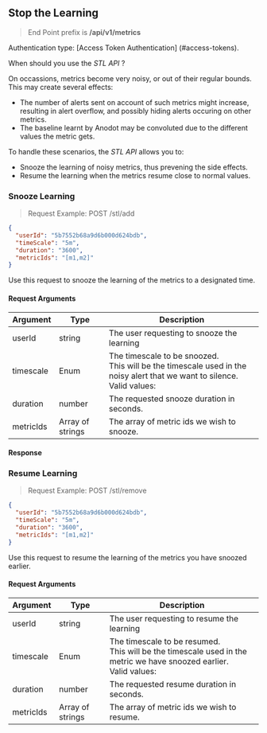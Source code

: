 ## Stop the Learning

> End Point prefix is **/api/v1/metrics**

Authentication type: [Access Token Authentication] (#access-tokens).

When should you use the *STL API* ?

On occassions, metrics become very noisy, or out of their regular bounds. This may create several effects:

* The number of alerts sent on account of such metrics might increase, resulting in alert overflow, and possibly hiding alerts occuring on other metrics.
* The baseline learnt by Anodot may be convoluted due to the different values the metric gets.

To handle these scenarios, the *STL API* allows you to:

* Snooze the learning of noisy metrics, thus prevening the side effects.
* Resume the learning when the metrics resume close to normal values.

### Snooze Learning

> Request Example: POST /stl/add

```json
{
  "userId": "5b7552b68a9d6b000d624bdb",
  "timeScale": "5m",
  "duration": "3600",
  "metricIds": "[m1,m2]"
}
```

Use this request to snooze the learning of the metrics to a designated time.

#### Request Arguments

Argument | Type | Description
---------|------|------------
userId | string | The user requesting to snooze the learning
timescale | Enum | The timescale to be snoozed.</br>This will be the timescale used in the noisy alert that we want to silence.</br>Valid values:
duration | number | The requested snooze duration in seconds.
metricIds | Array of strings | The array of metric ids we wish to snooze. 

#### Response

### Resume Learning

> Request Example: POST /stl/remove

```json
{
  "userId": "5b7552b68a9d6b000d624bdb",
  "timeScale": "5m",
  "duration": "3600",
  "metricIds": "[m1,m2]"
}
```

Use this request to resume the learning of the metrics you have snoozed earlier.

#### Request Arguments

Argument | Type | Description
---------|------|------------
userId | string | The user requesting to resume the learning
timescale | Enum | The timescale to be resumed.</br>This will be the timescale used in the metric we have snoozed earlier.</br>Valid values:
duration | number | The requested resume duration in seconds.
metricIds | Array of strings | The array of metric ids we wish to resume. 
